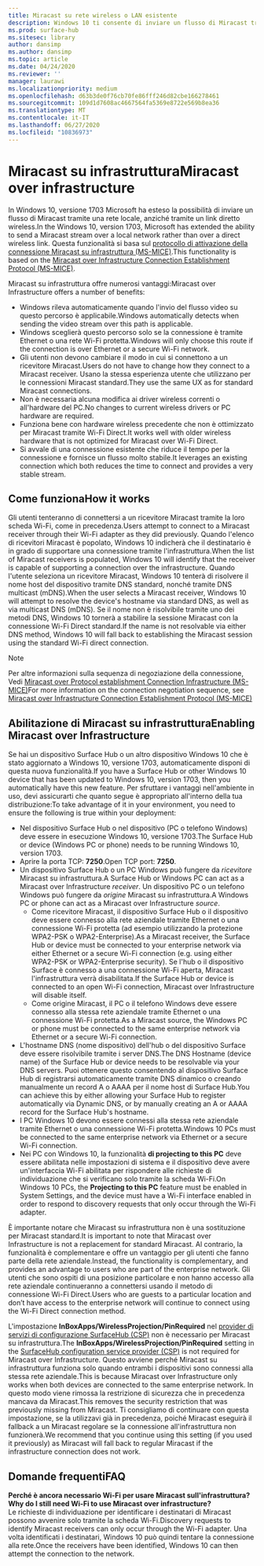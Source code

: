 ```yaml
---
title: Miracast su rete wireless o LAN esistente
description: Windows 10 ti consente di inviare un flusso di Miracast tramite una rete locale.
ms.prod: surface-hub
ms.sitesec: library
author: dansimp
ms.author: dansimp
ms.topic: article
ms.date: 04/24/2020
ms.reviewer: ''
manager: laurawi
ms.localizationpriority: medium
ms.openlocfilehash: d63b3de0f76cb70fe86fff246d82cbe166278461
ms.sourcegitcommit: 109d1d7608ac4667564fa5369e8722e569b8ea36
ms.translationtype: MT
ms.contentlocale: it-IT
ms.lasthandoff: 06/27/2020
ms.locfileid: "10836973"
---
```

# <span data-ttu-id="8d509-103">Miracast su infrastruttura</span><span class="sxs-lookup"><span data-stu-id="8d509-103">Miracast over infrastructure</span></span>

<span data-ttu-id="8d509-104">In Windows 10, versione 1703 Microsoft ha esteso la possibilità di inviare un flusso di Miracast tramite una rete locale, anziché tramite un link diretto wireless.</span><span class="sxs-lookup"><span data-stu-id="8d509-104">In the Windows 10, version 1703, Microsoft has extended the ability to send a Miracast stream over a local network rather than over a direct wireless link.</span></span> <span data-ttu-id="8d509-105">Questa funzionalità si basa sul [protocollo di attivazione della connessione Miracast su infrastruttura (MS-MICE)](https://msdn.microsoft.com/library/mt796768.aspx).</span><span class="sxs-lookup"><span data-stu-id="8d509-105">This functionality is based on the [Miracast over Infrastructure Connection Establishment Protocol (MS-MICE)](https://msdn.microsoft.com/library/mt796768.aspx).</span></span>

<span data-ttu-id="8d509-106">Miracast su infrastruttura offre numerosi vantaggi:</span><span class="sxs-lookup"><span data-stu-id="8d509-106">Miracast over Infrastructure offers a number of benefits:</span></span>

- <span data-ttu-id="8d509-107">Windows rileva automaticamente quando l'invio del flusso video su questo percorso è applicabile.</span><span class="sxs-lookup"><span data-stu-id="8d509-107">Windows automatically detects when sending the video stream over this path is applicable.</span></span>
- <span data-ttu-id="8d509-108">Windows sceglierà questo percorso solo se la connessione è tramite Ethernet o una rete Wi-Fi protetta.</span><span class="sxs-lookup"><span data-stu-id="8d509-108">Windows will only choose this route if the connection is over Ethernet or a secure Wi-Fi network.</span></span>
- <span data-ttu-id="8d509-109">Gli utenti non devono cambiare il modo in cui si connettono a un ricevitore Miracast.</span><span class="sxs-lookup"><span data-stu-id="8d509-109">Users do not have to change how they connect to a Miracast receiver.</span></span> <span data-ttu-id="8d509-110">Usano la stessa esperienza utente che utilizzano per le connessioni Miracast standard.</span><span class="sxs-lookup"><span data-stu-id="8d509-110">They use the same UX as for standard Miracast connections.</span></span>
- <span data-ttu-id="8d509-111">Non è necessaria alcuna modifica ai driver wireless correnti o all'hardware del PC.</span><span class="sxs-lookup"><span data-stu-id="8d509-111">No changes to current wireless drivers or PC hardware are required.</span></span>
- <span data-ttu-id="8d509-112">Funziona bene con hardware wireless precedente che non è ottimizzato per Miracast tramite Wi-Fi Direct.</span><span class="sxs-lookup"><span data-stu-id="8d509-112">It works well with older wireless hardware that is not optimized for Miracast over Wi-Fi Direct.</span></span>
- <span data-ttu-id="8d509-113">Si avvale di una connessione esistente che riduce il tempo per la connessione e fornisce un flusso molto stabile.</span><span class="sxs-lookup"><span data-stu-id="8d509-113">It leverages an existing connection which both reduces the time to connect and provides a very stable stream.</span></span>


## <span data-ttu-id="8d509-114">Come funziona</span><span class="sxs-lookup"><span data-stu-id="8d509-114">How it works</span></span>

<span data-ttu-id="8d509-115">Gli utenti tenteranno di connettersi a un ricevitore Miracast tramite la loro scheda Wi-Fi, come in precedenza.</span><span class="sxs-lookup"><span data-stu-id="8d509-115">Users attempt to connect to a Miracast receiver through their Wi-Fi adapter as they did previously.</span></span> <span data-ttu-id="8d509-116">Quando l'elenco di ricevitori Miracast è popolato, Windows 10 indicherà che il destinatario è in grado di supportare una connessione tramite l'infrastruttura.</span><span class="sxs-lookup"><span data-stu-id="8d509-116">When the list of Miracast receivers is populated, Windows 10 will identify that the receiver is capable of supporting a connection over the infrastructure.</span></span> <span data-ttu-id="8d509-117">Quando l'utente seleziona un ricevitore Miracast, Windows 10 tenterà di risolvere il nome host del dispositivo tramite DNS standard, nonché tramite DNS multicast (mDNS).</span><span class="sxs-lookup"><span data-stu-id="8d509-117">When the user selects a Miracast receiver, Windows 10 will attempt to resolve the device's hostname via standard DNS, as well as via multicast DNS (mDNS).</span></span> <span data-ttu-id="8d509-118">Se il nome non è risolvibile tramite uno dei metodi DNS, Windows 10 tornerà a stabilire la sessione Miracast con la connessione Wi-Fi Direct standard.</span><span class="sxs-lookup"><span data-stu-id="8d509-118">If the name is not resolvable via either DNS method, Windows 10 will fall back to establishing the Miracast session using the standard Wi-Fi direct connection.</span></span>

> [!NOTE]
> <span data-ttu-id="8d509-119">Per altre informazioni sulla sequenza di negoziazione della connessione, Vedi [Miracast over Protocol establishment Connection Infrastructure (MS-MICE)](https://msdn.microsoft.com/library/mt796768.aspx)</span><span class="sxs-lookup"><span data-stu-id="8d509-119">For more information on the connection negotiation sequence, see [Miracast over Infrastructure Connection Establishment Protocol (MS-MICE)](https://msdn.microsoft.com/library/mt796768.aspx)</span></span>




## <span data-ttu-id="8d509-120">Abilitazione di Miracast su infrastruttura</span><span class="sxs-lookup"><span data-stu-id="8d509-120">Enabling Miracast over Infrastructure</span></span> 

<span data-ttu-id="8d509-121">Se hai un dispositivo Surface Hub o un altro dispositivo Windows 10 che è stato aggiornato a Windows 10, versione 1703, automaticamente disponi di questa nuova funzionalità.</span><span class="sxs-lookup"><span data-stu-id="8d509-121">If you have a Surface Hub or other Windows 10 device that has been updated to Windows 10, version 1703, then you automatically have this new feature.</span></span> <span data-ttu-id="8d509-122">Per sfruttare i vantaggi nell'ambiente in uso, devi assicurarti che quanto segue è appropriato all'interno della tua distribuzione:</span><span class="sxs-lookup"><span data-stu-id="8d509-122">To take advantage of it in your environment, you need to ensure the following is true within your deployment:</span></span>

- <span data-ttu-id="8d509-123">Nel dispositivo Surface Hub o nel dispositivo (PC o telefono Windows) deve essere in esecuzione Windows 10, versione 1703.</span><span class="sxs-lookup"><span data-stu-id="8d509-123">The Surface Hub or device (Windows PC or phone) needs to be running Windows 10, version 1703.</span></span>
- <span data-ttu-id="8d509-124">Aprire la porta TCP: **7250**.</span><span class="sxs-lookup"><span data-stu-id="8d509-124">Open TCP port: **7250**.</span></span>
- <span data-ttu-id="8d509-125">Un dispositivo Surface Hub o un PC Windows può fungere da *ricevitore* Miracast su infrastruttura.</span><span class="sxs-lookup"><span data-stu-id="8d509-125">A Surface Hub or Windows PC can act as a Miracast over Infrastructure *receiver*.</span></span> <span data-ttu-id="8d509-126">Un dispositivo PC o un telefono Windows può fungere da *origine* Miracast su infrastruttura.</span><span class="sxs-lookup"><span data-stu-id="8d509-126">A Windows PC or phone can act as a Miracast over Infrastructure *source*.</span></span>
    - <span data-ttu-id="8d509-127">Come ricevitore Miracast, il dispositivo Surface Hub o il dispositivo deve essere connesso alla rete aziendale tramite Ethernet o una connessione Wi-Fi protetta (ad esempio utilizzando la protezione WPA2-PSK o WPA2-Enterprise).</span><span class="sxs-lookup"><span data-stu-id="8d509-127">As a Miracast receiver, the Surface Hub or device must be connected to your enterprise network via either Ethernet or a secure Wi-Fi connection (e.g. using either WPA2-PSK or WPA2-Enterprise security).</span></span> <span data-ttu-id="8d509-128">Se l'hub o il dispositivo Surface è connesso a una connessione Wi-Fi aperta, Miracast l'infrastruttura verrà disabilitata.</span><span class="sxs-lookup"><span data-stu-id="8d509-128">If the Surface Hub or device is connected to an open Wi-Fi connection, Miracast over Infrastructure will disable itself.</span></span>
    - <span data-ttu-id="8d509-129">Come origine Miracast, il PC o il telefono Windows deve essere connesso alla stessa rete aziendale tramite Ethernet o una connessione Wi-Fi protetta.</span><span class="sxs-lookup"><span data-stu-id="8d509-129">As a Miracast source, the Windows PC or phone must be connected to the same enterprise network via Ethernet or a secure Wi-Fi connection.</span></span>
- <span data-ttu-id="8d509-130">L'hostname DNS (nome dispositivo) dell'hub o del dispositivo Surface deve essere risolvibile tramite i server DNS.</span><span class="sxs-lookup"><span data-stu-id="8d509-130">The DNS Hostname (device name) of the Surface Hub or device needs to be resolvable via your DNS servers.</span></span> <span data-ttu-id="8d509-131">Puoi ottenere questo consentendo al dispositivo Surface Hub di registrarsi automaticamente tramite DNS dinamico o creando manualmente un record A o AAAA per il nome host di Surface Hub.</span><span class="sxs-lookup"><span data-stu-id="8d509-131">You can achieve this by either allowing your Surface Hub to register automatically via Dynamic DNS, or by manually creating an A or AAAA record for the Surface Hub's hostname.</span></span> 
- <span data-ttu-id="8d509-132">I PC Windows 10 devono essere connessi alla stessa rete aziendale tramite Ethernet o una connessione Wi-Fi protetta.</span><span class="sxs-lookup"><span data-stu-id="8d509-132">Windows 10 PCs must be connected to the same enterprise network via Ethernet or a secure Wi-Fi connection.</span></span> 
-   <span data-ttu-id="8d509-133">Nei PC con Windows 10, la funzionalità **di projecting to this PC** deve essere abilitata nelle impostazioni di sistema e il dispositivo deve avere un'interfaccia Wi-Fi abilitata per rispondere alle richieste di individuazione che si verificano solo tramite la scheda Wi-Fi.</span><span class="sxs-lookup"><span data-stu-id="8d509-133">On Windows 10 PCs, the **Projecting to this PC** feature must be enabled in System Settings, and the device must have a Wi-Fi interface enabled in order to respond to discovery requests that only occur through the Wi-Fi adapter.</span></span>


<span data-ttu-id="8d509-134">È importante notare che Miracast su infrastruttura non è una sostituzione per Miracast standard.</span><span class="sxs-lookup"><span data-stu-id="8d509-134">It is important to note that Miracast over Infrastructure is not a replacement for standard Miracast.</span></span> <span data-ttu-id="8d509-135">Al contrario, la funzionalità è complementare e offre un vantaggio per gli utenti che fanno parte della rete aziendale.</span><span class="sxs-lookup"><span data-stu-id="8d509-135">Instead, the functionality is complementary, and provides an advantage to users who are part of the enterprise network.</span></span> <span data-ttu-id="8d509-136">Gli utenti che sono ospiti di una posizione particolare e non hanno accesso alla rete aziendale continueranno a connettersi usando il metodo di connessione Wi-Fi Direct.</span><span class="sxs-lookup"><span data-stu-id="8d509-136">Users who are guests to a particular location and don’t have access to the enterprise network will continue to connect using the Wi-Fi Direct connection method.</span></span>

<span data-ttu-id="8d509-137">L'impostazione **InBoxApps/WirelessProjection/PinRequired** nel [provider di servizi di configurazione SurfaceHub (CSP)](https://msdn.microsoft.com/windows/hardware/commercialize/customize/mdm/surfacehub-csp) non è necessario per Miracast su infrastruttura.</span><span class="sxs-lookup"><span data-stu-id="8d509-137">The **InBoxApps/WirelessProjection/PinRequired** setting in the [SurfaceHub configuration service provider (CSP)](https://msdn.microsoft.com/windows/hardware/commercialize/customize/mdm/surfacehub-csp) is not required for Miracast over Infrastructure.</span></span> <span data-ttu-id="8d509-138">Questo avviene perché Miracast su infrastruttura funziona solo quando entrambi i dispositivi sono connessi alla stessa rete aziendale.</span><span class="sxs-lookup"><span data-stu-id="8d509-138">This is because Miracast over Infrastructure only works when both devices are connected to the same enterprise network.</span></span> <span data-ttu-id="8d509-139">In questo modo viene rimossa la restrizione di sicurezza che in precedenza mancava da Miracast.</span><span class="sxs-lookup"><span data-stu-id="8d509-139">This removes the security restriction that was previously missing from Miracast.</span></span> <span data-ttu-id="8d509-140">Ti consigliamo di continuare con questa impostazione, se la utilizzavi già in precedenza, poiché Miracast eseguirà il fallback a un Miracast regolare se la connessione all'infrastruttura non funzionerà.</span><span class="sxs-lookup"><span data-stu-id="8d509-140">We recommend that you continue using this setting (if you used it previously) as Miracast will fall back to regular Miracast if the infrastructure connection does not work.</span></span> 

## <span data-ttu-id="8d509-141">Domande frequenti</span><span class="sxs-lookup"><span data-stu-id="8d509-141">FAQ</span></span>
**<span data-ttu-id="8d509-142">Perché è ancora necessario Wi-Fi per usare Miracast sull'infrastruttura?</span><span class="sxs-lookup"><span data-stu-id="8d509-142">Why do I still need Wi-Fi to use Miracast over infrastructure?</span></span>**<br>
<span data-ttu-id="8d509-143">Le richieste di individuazione per identificare i destinatari di Miracast possono avvenire solo tramite la scheda Wi-Fi.</span><span class="sxs-lookup"><span data-stu-id="8d509-143">Discovery requests to identify Miracast receivers can only occur through the Wi-Fi adapter.</span></span> <span data-ttu-id="8d509-144">Una volta identificati i destinatari, Windows 10 può quindi tentare la connessione alla rete.</span><span class="sxs-lookup"><span data-stu-id="8d509-144">Once the receivers have been identified, Windows 10 can then attempt the connection to the network.</span></span>
